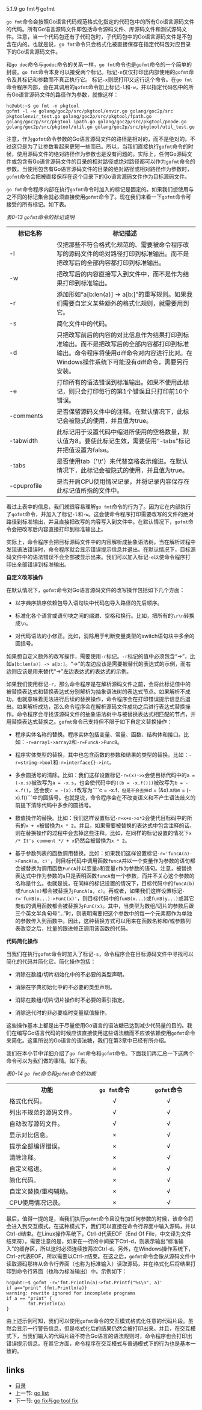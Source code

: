  5.1.9 go fmt与gofmt

 
```go fmt```命令会按照Go语言代码规范格式化指定的代码包中的所有Go语言源码文件的代码。所有Go语言源码文件即包括命令源码文件、库源码文件和测试源码文件。注意，当一个代码包还有子代码包时，子代码包中的Go语言源码文件是不包含在内的。也就是说，```go fmt```命令只会格式化被直接保存在指定代码包对应目录下的Go语言源码文件。

和```go doc```命令与```godoc```命令的关系一样，```go fmt```命令也是```gofmt```命令的一个简单的封装。```go fmt```命令本身可以接受两个标记。标记```-n```仅仅打印出内部使用的```gofmt```命令及其标记和参数而不真正执行它。 标记```-x```则既打印又这行这个命令。在```go fmt```命令程序内部，会在其调用的```gofmt```命令加上标记```-l```和```-w```，并以指定代码包中的所有Go语言源码文件的路径作为参数，就像这样：

	hc@ubt:~$ go fmt -n pkgtool
	gofmt -l -w golang/goc2p/src/pkgtool/envir.go golang/goc2p/src pkgtoolenvir_test.go golang/goc2p/src/pkgtool/fpath.go golang/goc2p/src/pkgtool ipath.go golang/goc2p/src/pkgtool/pnode.go golang/goc2p/src/pkgtool/util.go golang/goc2p/src/pkgtool/util_test.go

注意，作为```gofmt```命令参数的Go语言源码文件的路径是相对的，而不是绝对的。不过这只是为了让参数看起来更短一些而已。所以，当我们直接执行```gofmt```命令的时候，使用源码文件的绝对路径作为参数也是没有问题的。实际上，任何Go源码文件或包含有Go语言源码文件的目录的相对路径或绝对路径都可以作为```gofmt```命令的参数。当使用包含有Go语言源码文件的目录的绝对路径或相对路径作为参数时，```gofmt```命令会把被直接保存在这个目录下的Go语言源码文件作为目标源码文件。

```go fmt```命令程序内部在执行```gofmt```命令时加入的标记是固定的。如果我们想使用与之不同的标记集合就必须直接使用```gofmt```命令了。现在我们来看一下```gofmt```命令可接受的所有标记。如下表。

_表0-13 ```gofmt```命令的标记说明_
<table class="table table-bordered table-striped table-condensed">
   <tr>
    <th width=25%>
	  标记名称
	</th>
    <th>
	  标记描述
	</th>
  </tr>
  <tr>
    <td>
	  -l
	</td>
	<td>
	  仅把那些不符合格式化规范的、需要被命令程序改写的源码文件的绝对路径打印到标准输出。而不是把改写后的全部内容都打印到标准输出。
	</td>
  </tr>
  <tr>
    <td>
	  -w
	</td>
	<td>
	  把改写后的内容直接写入到文件中，而不是作为结果打印到标准输出。
	</td>
  </tr>
  <tr>
    <td>
	  -r
	</td>
	<td>
	  添加形如“a[b:len(a)] -> a[b:]”的重写规则。如果我们需要自定义某些额外的格式化规则，就需要用到它。
	</td>
  </tr>
  <tr>
    <td>
	  -s
	</td>
	<td>
	  简化文件中的代码。
	</td>
  </tr>
  <tr>
    <td>
	  -d
	</td>
	<td>
	  只把改写前后的内容的对比信息作为结果打印到标准输出。而不是把改写后的全部内容都打印到标准输出。命令程序将使用diff命令对内容进行比对。在Windows操作系统下可能没有diff命令，需要另行安装。
	</td>
  </tr>
  <tr>
    <td>
	  -e
	</td>
	<td>
	  打印所有的语法错误到标准输出。如果不使用此标记，则只会打印每行的第1个错误且只打印前10个错误。
	</td>
  </tr>
  <tr>
    <td>
	  -comments
	</td>
	<td>
	  是否保留源码文件中的注释。在默认情况下，此标记会被隐式的使用，并且值为true。
	</td>
  </tr>
  <tr>
    <td>
	  -tabwidth
	</td>
	<td>
	  此标记用于设置代码中缩进所使用的空格数量，默认值为8。要使此标记生效，需要使用“-tabs”标记并把值设置为false。
	</td>
  </tr>
  <tr>
    <td>
	  -tabs
	</td>
	<td>
	  是否使用tab（'\t'）来代替空格表示缩进。在默认情况下，此标记会被隐式的使用，并且值为true。
	</td>
  </tr>
  <tr>
    <td>
	  -cpuprofile
	</td>
	<td>
	  是否开启CPU使用情况记录，并将记录内容保存在此标记值所指的文件中。
	</td>
  </tr>
</table>

看过上表中的信息，我们就很容易理解```go fmt```命令的行为了。因为它在内部执行了```gofmt```命令，并加入了标记```-l```和```-w```。这会使命令程序打印需要改写的文件的绝对路径到标准输出，并且直接把改写的内容写入到文件中。在默认情况下，```gofmt```命令会把改写后内容直接打印到标准输出上。

实际上，命令程序会把目标源码文件中的内容解析成抽象语法树。当在解析过程中发现语法错误时，命令程序就会显示错误提示信息并退出。在默认情况下，目标源码文件中的语法错误不会全部被显示出来。我们可以加入标记```-e```以使命令程序打印出全部错误到标准输出。

**自定义改写操作**

在默认情况下，```gofmt```命令对Go语言源码文件的改写操作包括如下几个方面：

+ 以字典序排序依赖包导入语句块中代码包导入路径的先后顺序。

+ 标准化各个语言或语句块之间的缩进、空格和换行。比如，把所有的```\r\n```转换成```\n```。

+ 对代码语法的小修正。比如，消除用于判断变量类型的switch语句块中多余的圆括号。

如果想自定义额外的改写操作，需要使用```-r```标记。```-r```标记的值中必须包含“->”，比如```a[b:len(a)] -> a[b:]```。“->”的左边应该是需要被替代的表达式的示例，而右边则应该是用来替代“->”左边表达式的表达式的示例。

如果我们使用标记```-r```，那么命令程序是在解析源码文件之前，会将此标记值中的被替换表达式和替换表达式分别解析为抽象语法树的表达式节点。如果解析不成功，也就意味着无法进行后续的替换操作，命令程序会在打印错误提示信息后退出。如果解析成功，那么命令程序会在解析源码文件成功之后进行表达式替换操作。命令程序会寻找该源码文件的抽象语法树中与被替换表达式相匹配的节点，并用替换表达式替换之。```gofmt```命令已支持但不限于如下自定义替换操作：

+ 程序实体名称的替换。程序实体包括变量、常量、函数、结构体和接口。比如：```-r=array1->array2```和```-r=FuncA->FuncB```。

+ 程序实体类型的替换，其中也包含函数的参数和结果的类型的替换。比如：```-r=string->bool```和```-r=interface{}->int```。

+ 多余圆括号的清除。比如：我们这样设置标记```-r=(x)->x```会使目标代码中的```a = (-x.s)```被改写为```a = -x.s```，也会使代码中的```((b = -x.f()))```被改写为```b = -x.f()```，还会使```c = -(x).f```改写为````c = -x.f```，但是不会去掉```d = (&x).s```和```e = (-x).f()```中的圆括号。也就是说，命令程序会在不改变语义和不产生语法歧义的前提下清除代码中多余的圆括号。

+ 数值操作的替换。比如：我们这样设置标记```-r=x+x->x*2```会使代目标码中的所有的```x + x```被替换为```x * 2```。并且，如果需要被替换的表达式中包含注释的话，则在替换操作的过程中会去掉这些注释。比如，在同样的标记设置的情况下```x /* It's comment */ + x```仍然会被替换为```x * 2```。

+ 基于参数列表的函数调用替换。比如：如果我们这样设置标记```-r='funcA(a)->FuncA(a, c)'```，则目标代码中调用函数```funcA```并以一个变量作为参数的语句都会被替换为调用函数```FuncA```并以变量```a```和变量```c```作为参数的语句。注意，被替换表达式中作为参数的```a```只是表明函数```funcA```有一个参数，而并不关心这个参数的名称是什么。也就是说，在同样的标记设置的情况下，目标代码中的```funcA(b)```或```funcA(x)```都会被替换为```FuncA(a, c)```。再或者，如果我们这样设置标记```-r='funB(x...)->FunC(x)'```，则目标代码中的```funB(x...)```或```funB(y...)```或其它类似的调用函数都会被替换为```FunC(x)```。其中，当类型为数组/切片的参数后跟三个英文半角句号“...”时，则表明需要把这个参数中的每一个元素都作为单独的参数传入到函数中。因此，这种替换方式可以用来在函数名称和/或参数列表改变之后，批量的跟进修正调用该函数的代码。

**代码简化操作**

当我们在执行```gofmt```命令时加入了标记```-s```，命令程序会在目标源码文件中寻找可以简化的代码并简化它。简化操作包括：

+ 消除在数组/切片初始化中的不必要的类型声明。

+ 消除在字典初始化中的不必要的类型声明。

+ 消除在数组/切片切片操作时不必要的索引指定。

+ 消除迭代时的非必要临时变量赋值操作。

这些操作基本上都是出于尽量使用Go语言的语法糖已达到减少代码量的目的。我们在编写Go语言代码的时候应该直接使用这些语法糖而不应该依赖使用```gofmt```命令来简化。这里所说的Go语言的语法糖，我们在第3章中已经有所介绍。

我们在本小节中详细介绍了```go fmt```命令和```gofmt```命令。下面我们再汇总一下这两个命令可以为我们做的事情。如下表。

_表0-14 ```go fmt```命令和```gofmt```命令的功能_
<table class="table table-bordered table-striped table-condensed">
   <tr>
    <th width=30%>
	  功能
	</th>
    <th width=20%>
	  <code>go fmt</code>命令
	</th>
	<th width=20%>
	  <code>gofmt</code>命令
	</th>
  </tr>
  <tr>
    <td>
	  格式化代码。
	</td>
	<td align=center>
	  √
	</td>
	<td align=center>
	  √
	</td>
  </tr>
  <tr>
    <td>
	  列出不规范的源码文件。
	</td>
	<td align=center>
	  √
	</td>
	<td align=center>
	  √
	</td>
  </tr>
  <tr>
    <td>
	  自动改写源码文件。
	</td>
	<td align=center>
	  √
	</td>
	<td align=center>
	  √
	</td>
  </tr>
  <tr>
    <td>
	  显示对比信息。
	</td>
	<td align=center>
	  ×
	</td>
	<td align=center>
	  √
	</td>
  </tr>
  <tr>
    <td>
	  提示全部编译错误。
	</td>
	<td align=center>
	  ×
	</td>
	<td align=center>
	  √
	</td>
  </tr>
  <tr>
    <td>
	  清除注释。
	</td>
	<td align=center>
	  ×
	</td>
	<td align=center>
	  √
	</td>
  </tr>
  <tr>
    <td>
	  自定义缩进。
	</td>
	<td align=center>
	  ×
	</td>
	<td align=center>
	  √
	</td>
  </tr>
  <tr>
    <td>
	  简化代码。
	</td>
	<td align=center>
	  ×
	</td>
	<td align=center>
	  √
	</td>
  </tr>
  <tr>
    <td>
	  自定义替换/重构辅助。
	</td>
	<td align=center>
	  ×
	</td>
	<td align=center>
	  √
	</td>
  </tr>
  <tr>
    <td>
	  CPU使用情况记录。
	</td>
	<td align=center>
	  ×
	</td>
	<td align=center>
	  √
	</td>
  </tr>
</table>

最后，值得一提的是，当我们执行```gofmt```命令且没有加任何参数的时候，该命令将会进入到交互模式。在这种模式下，我们可以直接在命令行界面中输入源码，并以Ctrl-d结束。在Linux操作系统下，Ctrl-d代表EOF（End Of File，中文译为文件结束符）。需要注意的是，如果在一行的中间按下Ctrl-d，则表示输出“标准输入”的缓存区，所以这时必须连续按两次Ctrl-d。另外，在Windows操作系统下，Ctrl-z代表EOF，所以需要以Ctrl-z结束。在这之后，```gofmt```命令会像从源码文件中读取源码那样从命令行界面（也称为标准输入）读取源码，并在格式化后将结果打印到命令行界面（也称为标准输出）中。示例如下：

	hc@ubt:~$ gofmt -r='fmt.Println(a)->fmt.Printf("%s\n", a)'
	if a=="print" {fmt.Println(a)}
	warning: rewrite ignored for incomplete programs
	if a == "print" {
	        fmt.Println(a)
	}

由上述示例可知，我们可以使用```gofmt```命令的交互模式格式化任意的代码片段。虽然会显示一行警告信息，但是格式化后的结果仍然会被打印出来。并且，在交互模式下，当我们输入的代码片段不符合Go语言的语法规则时，命令程序也会打印出错误提示信息。在其它方面，命令程序在交互模式与普通模式下的行为也是基本一致的。 



  ## links  
  * [目录](catalog.md)
  * 上一节: [go list](0.8.md)
  * 下一节: [go fix与go tool fix](0.10.md)